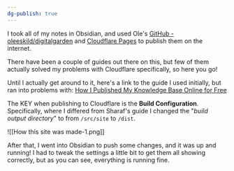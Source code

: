 ```yaml
---
dg-publish: true
---
```

I took all of my notes in Obsidian, and used Ole's [GitHub - oleeskild/digitalgarden](https://github.com/oleeskild/digitalgarden) and [Cloudflare Pages](https://pages.cloudflare.com/) to publish them on the internet.

There have been a couple of guides out there on this, but few of them actually solved my problems with Cloudflare specifically, so here you go!

Until I actually get around to it, here's a link to the guide I used initially, but ran into problems with: [How I Published My Knowledge Base Online for Free](https://sharaf.cc/40-49-toolbox/40-note-taking/40-01-obsidian/guides/publish-obsidian-vault-for-free/)

The KEY when publishing to Cloudflare is the **Build Configuration**. Specifically, where I differed from Sharaf's guide I changed the "_build output directory_" to from `/src/site` to `/dist`.

![[How this site was made-1.png]]

After that, I went into Obsidian to push some changes, and it was up and running! I had to tweak the settings a little bit to get them all showing correctly, but as you can see, everything is running fine.
